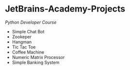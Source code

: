 # JetBrains-Academy-Projects
*Python Developer Course*

- Simple Chat Bot
- Zookeper
- Hangman
- Tic Tac Toe
- Coffee Machine
- Numeric Matrix Processor
- Simple Banking System
